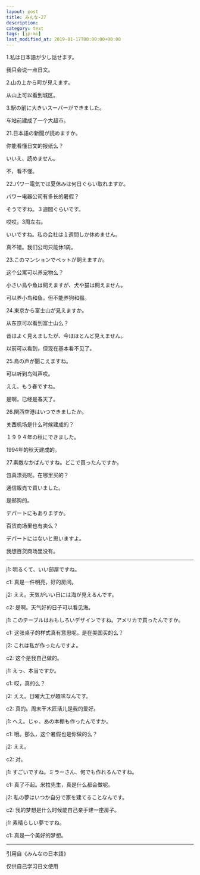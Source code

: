 ```yaml
---
layout: post
title: みんな-27
description: 
category: text
tags: [jp-mi]
last_modified_at: 2019-01-17T00:00:00+00:00
---
```


1.私は日本語が少し話せます。

我只会说一点日文。

2.山の上から町が見えます。

从山上可以看到城区。

3.駅の前に大きいスーパーができました。

车站前建成了一个大超市。

21.日本語の新聞が読めますか。

你能看懂日文的报纸么？

いいえ、読めません。

不，看不懂。

22.パワー電気では夏休みは何日ぐらい取れますか。

パワー电器公司有多长的暑假？

そうですね。３週間ぐらいです。

哎哎。3周左右。

いいですね。私の会社は１週間しか休めません。

真不错。我们公司只能休1周。

23.このマンションでペットが飼えますか。

这个公寓可以养宠物么？

小さい鳥や魚は飼えますが、犬や猫は飼えません。

可以养小鸟和鱼，但不能养狗和猫。

24.東京から富士山が見えますか。

从东京可以看到富士山么？

昔はよく見えましたが、今はほとんど見えません。

以前可以看到，但现在基本看不见了。

25.鳥の声が聞こえますね。

可以听到鸟叫声哎。

ええ。もう春ですね。

是啊，已经是春天了。

26.関西空港はいつできましたか。

关西机场是什么时候建成的？

１９９４年の秋にできました。

1994年的秋天建成的。

27.素敵なかばんですね。どこで買ったんですか。

包真漂亮呢。在哪里买的？

通信販売で買いました。

是邮购的。

デパートにもありますか。

百货商场里也有卖么？

デパートにはないと思いますよ。

我想百货商场里没有。

<hr>

j1: 明るくて、いい部屋ですね。

c1: 真是一件明亮，好的房间。


j2: ええ。天気がいい日には海が見えるんです。

c2: 是啊。天气好的日子可以看见海。


j1: このテーブルはおもしろいデザインですね。アメリカで買ったんですか。

c1: 这张桌子的样式真有意思呢。是在美国买的么？


j2: これは私が作ったんですよ。

c2: 这个是我自己做的。


j1: えっ、本当ですか。

c1: 哎，真的么？


j2: ええ。日曜大工が趣味なんです。

c2: 真的。周末干木匠活儿是我的爱好。


j1: へえ。じゃ、あの本棚も作ったんですか。

c1: 哦。那么，这个暑假也是你做的么？


j2: ええ。

c2: 对。


j1: すごいですね。ミラーさん、何でも作れるんですね。

c1: 真了不起。米拉先生，真是什么都会做呢。


j2: 私の夢はいつか自分で家を建てることなんです。

c2: 我的梦想是什么时候能自己亲手建一座房子。


j1: 素晴らしい夢ですね。

c1: 真是一个美好的梦想。

<hr>

引用自《みんなの日本語》

仅供自己学习日文使用
